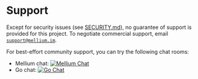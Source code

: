 # Support

Except for security issues (see [SECURITY.md]), no guarantee of support is
provided for this project.
To negotiate commercial support, email [`support@mellium.im`].

For best-effort community support, you can try the following chat rooms:

- Mellium chat: [![Mellium Chat](https://inverse.chat/badge.svg?room=users@mellium.chat)](https://mellium.chat)
- Go chat: [![Go Chat](https://inverse.chat/badge.svg?room=golang@conference.samwhited.com)](https://conversations.im/j/golang@conference.samwhited.com)


[SECURITY.md]: https://mellium.im/docs/SECURITY
[`support@mellium.im`]: mailto:support@mellium.im
